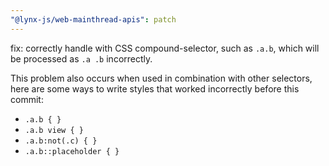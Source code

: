 ```yaml
---
"@lynx-js/web-mainthread-apis": patch
---
```


fix: correctly handle with CSS compound-selector, such as `.a.b`, which will be processed as `.a .b` incorrectly.

This problem also occurs when used in combination with other selectors, here are some ways to write styles that worked incorrectly before this commit:

- `.a.b { }`
- `.a.b view { }`
- `.a.b:not(.c) { }`
- `.a.b::placeholder { }`
